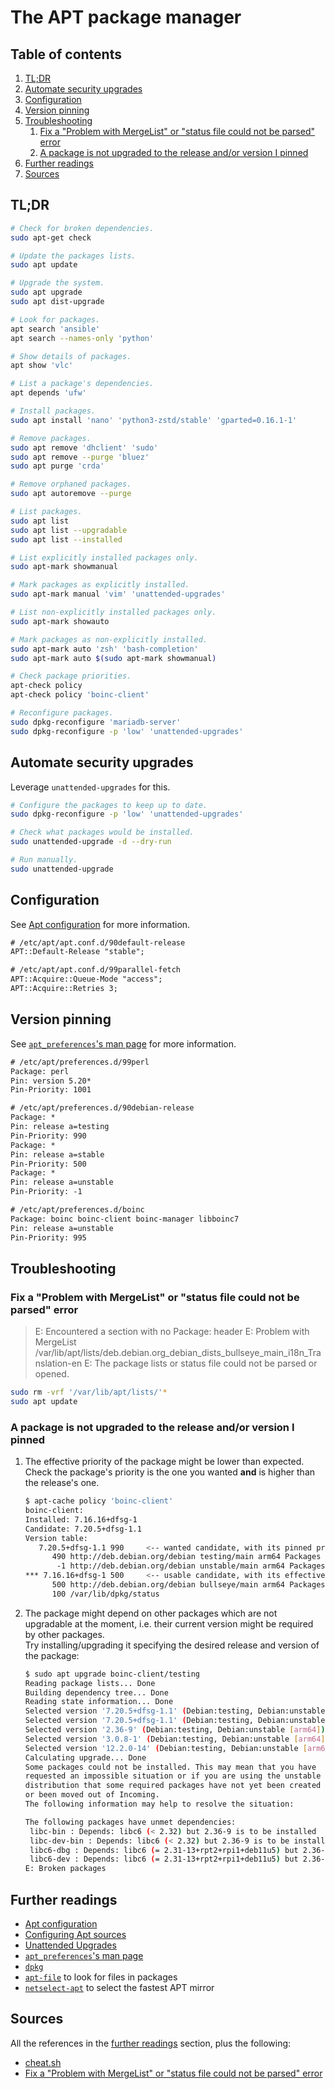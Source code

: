 # The APT package manager

## Table of contents <!-- omit in toc -->

1. [TL;DR](#tldr)
1. [Automate security upgrades](#automate-security-upgrades)
1. [Configuration](#configuration)
1. [Version pinning](#version-pinning)
1. [Troubleshooting](#troubleshooting)
   1. [Fix a "Problem with MergeList" or "status file could not be parsed" error](#fix-a-problem-with-mergelist-or-status-file-could-not-be-parsed-error)
   1. [A package is not upgraded to the release and/or version I pinned](#a-package-is-not-upgraded-to-the-release-andor-version-i-pinned)
1. [Further readings](#further-readings)
1. [Sources](#sources)

## TL;DR

```sh
# Check for broken dependencies.
sudo apt-get check

# Update the packages lists.
sudo apt update

# Upgrade the system.
sudo apt upgrade
sudo apt dist-upgrade

# Look for packages.
apt search 'ansible'
apt search --names-only 'python'

# Show details of packages.
apt show 'vlc'

# List a package's dependencies.
apt depends 'ufw'

# Install packages.
sudo apt install 'nano' 'python3-zstd/stable' 'gparted=0.16.1-1'

# Remove packages.
sudo apt remove 'dhclient' 'sudo'
sudo apt remove --purge 'bluez'
sudo apt purge 'crda'

# Remove orphaned packages.
sudo apt autoremove --purge

# List packages.
sudo apt list
sudo apt list --upgradable
sudo apt list --installed

# List explicitly installed packages only.
sudo apt-mark showmanual

# Mark packages as explicitly installed.
sudo apt-mark manual 'vim' 'unattended-upgrades'

# List non-explicitly installed packages only.
sudo apt-mark showauto

# Mark packages as non-explicitly installed.
sudo apt-mark auto 'zsh' 'bash-completion'
sudo apt-mark auto $(sudo apt-mark showmanual)

# Check package priorities.
apt-check policy
apt-check policy 'boinc-client'

# Reconfigure packages.
sudo dpkg-reconfigure 'mariadb-server'
sudo dpkg-reconfigure -p 'low' 'unattended-upgrades'
```

## Automate security upgrades

Leverage `unattended-upgrades` for this.

```sh
# Configure the packages to keep up to date.
sudo dpkg-reconfigure -p 'low' 'unattended-upgrades'

# Check what packages would be installed.
sudo unattended-upgrade -d --dry-run

# Run manually.
sudo unattended-upgrade
```

## Configuration

See [Apt configuration] for more information.

```txt
# /etc/apt/apt.conf.d/90default-release
APT::Default-Release "stable";
```

```txt
# /etc/apt/apt.conf.d/99parallel-fetch
APT::Acquire::Queue-Mode "access";
APT::Acquire::Retries 3;
```

## Version pinning

See [`apt_preferences`'s man page][apt_preferences man page] for more information.

```txt
# /etc/apt/preferences.d/99perl
Package: perl
Pin: version 5.20*
Pin-Priority: 1001
```

```txt
# /etc/apt/preferences.d/90debian-release
Package: *
Pin: release a=testing
Pin-Priority: 990
Package: *
Pin: release a=stable
Pin-Priority: 500
Package: *
Pin: release a=unstable
Pin-Priority: -1
```

```txt
# /etc/apt/preferences.d/boinc
Package: boinc boinc-client boinc-manager libboinc7
Pin: release a=unstable
Pin-Priority: 995
```

## Troubleshooting

### Fix a "Problem with MergeList" or "status file could not be parsed" error

> E: Encountered a section with no Package: header
> E: Problem with MergeList /var/lib/apt/lists/deb.debian.org_debian_dists_bullseye_main_i18n_Translation-en
> E: The package lists or status file could not be parsed or opened.

```sh
sudo rm -vrf '/var/lib/apt/lists/'*
sudo apt update
```

### A package is not upgraded to the release and/or version I pinned

1. The effective priority of the package might be lower than expected.<br/>
   Check the package's priority is the one you wanted **and** is higher than the release's one.

   ```sh
   $ apt-cache policy 'boinc-client'
   boinc-client:
   Installed: 7.16.16+dfsg-1
   Candidate: 7.20.5+dfsg-1.1
   Version table:
      7.20.5+dfsg-1.1 990     <-- wanted candidate, with its pinned priority
         490 http://deb.debian.org/debian testing/main arm64 Packages
          -1 http://deb.debian.org/debian unstable/main arm64 Packages
   *** 7.16.16+dfsg-1 500     <-- usable candidate, with its effective priority
         500 http://deb.debian.org/debian bullseye/main arm64 Packages
         100 /var/lib/dpkg/status
   ```

1. The package might depend on other packages which are not upgradable at the moment, i.e. their current version might be required by other packages.<br/>
   Try installing/upgrading it specifying the desired release and version of the package:

   ```sh
   $ sudo apt upgrade boinc-client/testing
   Reading package lists... Done
   Building dependency tree... Done
   Reading state information... Done
   Selected version '7.20.5+dfsg-1.1' (Debian:testing, Debian:unstable [arm64]) for 'boinc-client'
   Selected version '7.20.5+dfsg-1.1' (Debian:testing, Debian:unstable [arm64]) for 'libboinc7' because of 'boinc-client'
   Selected version '2.36-9' (Debian:testing, Debian:unstable [arm64]) for 'libc6' because of 'libboinc7'
   Selected version '3.0.8-1' (Debian:testing, Debian:unstable [arm64]) for 'libssl3' because of 'libboinc7'
   Selected version '12.2.0-14' (Debian:testing, Debian:unstable [arm64]) for 'libstdc++6' because of 'libboinc7'
   Calculating upgrade... Done
   Some packages could not be installed. This may mean that you have
   requested an impossible situation or if you are using the unstable
   distribution that some required packages have not yet been created
   or been moved out of Incoming.
   The following information may help to resolve the situation:

   The following packages have unmet dependencies:
    libc-bin : Depends: libc6 (< 2.32) but 2.36-9 is to be installed
    libc-dev-bin : Depends: libc6 (< 2.32) but 2.36-9 is to be installed
    libc6-dbg : Depends: libc6 (= 2.31-13+rpt2+rpi1+deb11u5) but 2.36-9 is to be installed
    libc6-dev : Depends: libc6 (= 2.31-13+rpt2+rpi1+deb11u5) but 2.36-9 is to be installed
   E: Broken packages
   ```

## Further readings

- [Apt configuration]
- [Configuring Apt sources]
- [Unattended Upgrades]
- [`apt_preferences`'s man page][apt_preferences man page]
- [`dpkg`][dpkg]
- [`apt-file`][apt-file] to look for files in packages
- [`netselect-apt`][netselect-apt] to select the fastest APT mirror

## Sources

All the references in the [further readings] section, plus the following:

- [cheat.sh]
- [Fix a "Problem with MergeList" or "status file could not be parsed" error]

<!--
  References
  -->

<!-- Upstream -->
[apt configuration]: https://wiki.debian.org/AptConfiguration
[apt_preferences man page]: https://manpages.debian.org/testing/apt/apt_preferences.5.en.html
[configuring apt sources]: https://wiki.debian.org/SourcesList
[unattended upgrades]: https://wiki.debian.org/UnattendedUpgrades

<!-- In-article sections -->
[further readings]: #further-readings

<!-- Knowledge base -->
[apt-file]: apt-file.md
[dpkg]: dpkg.md
[netselect-apt]: netselect-apt.md

<!-- Others -->
[cheat.sh]: https://cheat.sh/apt
[fix a "problem with mergelist" or "status file could not be parsed" error]: https://askubuntu.com/questions/30072/how-do-i-fix-a-problem-with-mergelist-or-status-file-could-not-be-parsed-err#30199
